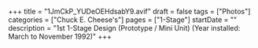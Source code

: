 +++
title = "1JmCkP_YUDeOEHdsabY9.avif"
draft = false
tags = ["Photos"]
categories = ["Chuck E. Cheese's"]
pages = ["1-Stage"]
startDate = ""
description = "1st 1-Stage Design (Prototype / Mini Unit) (Year installed: March to November 1992)"
+++
